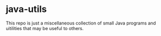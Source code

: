 # java-utils

This repo is just a miscellaneous collection of small Java programs and uitilities that may be useful to others.
